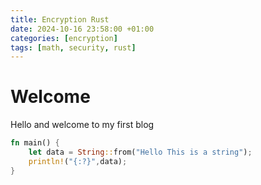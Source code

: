 ```yaml
---
title: Encryption Rust
date: 2024-10-16 23:58:00 +01:00
categories: [encryption]
tags: [math, security, rust]
---
```


# Welcome 
Hello and welcome to my first blog

```rust
fn main() {
    let data = String::from("Hello This is a string");
    println!("{:?}",data);
}
```

